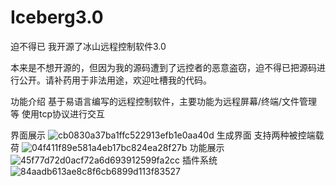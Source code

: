 # Iceberg3.0
迫不得已 我开源了冰山远程控制软件3.0

本来是不想开源的，但因为我的源码遭到了远控者的恶意盗窃，迫不得已把源码进行公开。请补药用于非法用途，欢迎吐槽我的代码。

功能介绍
基于易语言编写的远程控制软件，主要功能为远程屏幕/终端/文件管理等
使用tcp协议进行交互

界面展示
![cb0830a37ba1ffc522913efb1e0aa40d](https://github.com/user-attachments/assets/9422b258-d755-40a3-beab-9395e3284e99)
生成界面 支持两种被控端载荷
![04f411f89e581a4eb17bc824ea28f27b](https://github.com/user-attachments/assets/767cf50f-2e9d-4ed0-bb7d-3d673b7c9679)
功能展示
![45f77d72d0acf72a6d693912599fa2cc](https://github.com/user-attachments/assets/b8613897-4fff-464c-9b27-8734529adf55)
插件系统
![84aadb613ae8c8f6cb6899d113f83527](https://github.com/user-attachments/assets/b379bd73-e62d-434b-abeb-206f2ea1e95d)

